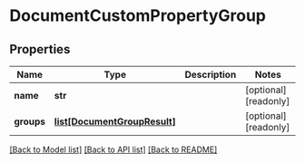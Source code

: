 # DocumentCustomPropertyGroup

## Properties
Name | Type | Description | Notes
------------ | ------------- | ------------- | -------------
**name** | **str** |  | [optional] [readonly] 
**groups** | [**list[DocumentGroupResult]**](DocumentGroupResult.md) |  | [optional] [readonly] 

[[Back to Model list]](../README.md#documentation-for-models) [[Back to API list]](../README.md#documentation-for-api-endpoints) [[Back to README]](../README.md)


